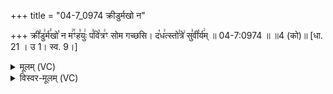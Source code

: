 +++
title = "04-7_0974 क्रीडुर्मखो न"

+++
क्री꣣डु꣢र्म꣣खो꣡ न म꣢꣯ꣳह꣣युः꣢ प꣣वि꣡त्र꣢ꣳ सोम गच्छसि। द꣡ध꣢त्स्तो꣣त्रे꣢ सु꣣वी꣡र्य꣢म् ॥ 04-7:0974 ॥ ॥4 (को)॥ [धा. 21 । उ 1। स्व. 9।]

<details><summary>मूलम् (VC)</summary>

क्री꣣डु꣡र्म꣢खो꣡ न म꣢꣯ꣳह꣣युः꣢ प꣣वि꣡त्र꣢ꣳ सोम गच्छसि । द꣡ध꣢त्स्तो꣣त्रे꣢ सु꣣वी꣡र्य꣢म् ॥९७४॥
</details>

<details><summary>विस्वर-मूलम् (VC)</summary>

क्रीडुर्मखो न मꣳहयुः पवित्रꣳ सोम गच्छसि । दधत्स्तोत्रे सुवीर्यम् ॥९७४॥
</details>